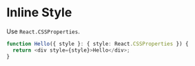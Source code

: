 # Inline Style

Use `React.CSSProperties`.

```typescript
function Hello({ style }: { style: React.CSSProperties }) {
  return <div style={style}>Hello</div>;
}
```
